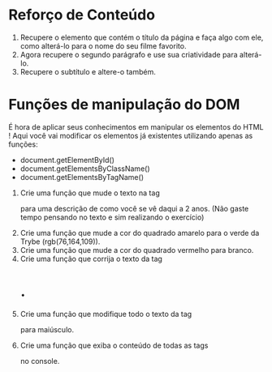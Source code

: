 # Reforço de Conteúdo
1. Recupere o elemento que contém o título da página e faça algo com ele, como alterá-lo para o nome do seu filme favorito.
2. Agora recupere o segundo parágrafo e use sua criatividade para alterá-lo.
3. Recupere o subtítulo e altere-o também.

# Funções de manipulação do DOM

É hora de aplicar seus conhecimentos em manipular os elementos do HTML !
Aqui você vai modificar os elementos já existentes utilizando apenas as funções:
- document.getElementById()
- document.getElementsByClassName()
- document.getElementsByTagName()

1. Crie uma função que mude o texto na tag <p> para uma descrição de como você se vê daqui a 2 anos. (Não gaste tempo pensando no texto e sim realizando o exercício)
2. Crie uma função que mude a cor do quadrado amarelo para o verde da Trybe (rgb(76,164,109)).
3. Crie uma função que mude a cor do quadrado vermelho para branco.
4. Crie uma função que corrija o texto da tag <h1>.
5. Crie uma função que modifique todo o texto da tag <p> para maiúsculo.
6. Crie uma função que exiba o conteúdo de todas as tags <p> no console.
